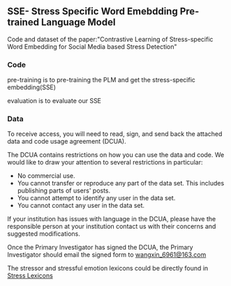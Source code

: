 ## SSE- Stress Specific Word Emebdding Pre-trained Language Model
Code and dataset of the paper:"Contrastive Learning of Stress-specific Word Embedding for Social Media based Stress Detection"
### Code
pre-training is to pre-training the PLM and get the stress-specific embedding(SSE)

evaluation is to evaluate our SSE

### Data
To receive access, you will need to read, sign, and send back the attached data and code usage agreement (DCUA).

The DCUA contains restrictions on how you can use the data and code. We would like to draw your attention to several restrictions in particular:

- No commercial use.
- You cannot transfer or reproduce any part of the data set. This includes publishing parts of users' posts.
- You cannot attempt to identify any user in the data set.
- You cannot contact any user in the data set.

If your institution has issues with language in the DCUA, please have the responsible person at your institution contact us with their concerns and suggested modifications.

Once the Primary Investigator has signed the DCUA, the Primary Investigator should email the signed form to wangxin_6961@163.com

The stressor and stressful emotion lexicons could be directly found in [Stress Lexicons](https://github.com/xin-wang18/stress_lexicons)
